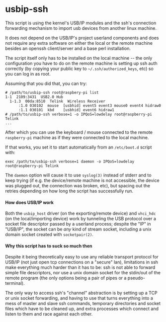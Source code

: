 # usbip-ssh
This script is using the kernel's USB/IP modules and the ssh's connection
forwarding mechanism to import usb devices from another linux machine.

It does not depend on the USB/IP's project userland components and does not
require any extra software on either the local or the remote machine besides
an openssh client/server and a base perl installation.

The script itself only has to be installed on the local machine -- the only
configuration you have to do on the remote machine is setting up ssh auth
correctly (by copying your public key to `~/.ssh/authorized_keys`, etc)
so you can log in as root.

Assuming that you did that, you can try:
```
# /path/to/usbip-ssh root@raspbery-pi list
1-1  2109:3431  USB2.0 Hub
  1-1.3  00da:8510  Telink  Wireless Receiver
      :1.0 030102  mouse  [usbhid] event5 event3 mouse0 event4 hidraw0
      :1.1 030101  kbd    [usbhid] event6 hidraw1
# /path/to/usbip-ssh verbose=1 -o IPQoS=lowdelay root@raspberry-pi Telink
...
```
After which you can use the keyboard / mouse connected to the remote
`raspberry-pi` machine as if they were connected to the local machine.

If that works, you set it to start automatically from an `/etc/boot.d`
script with:
```
exec /path/to/usbip-ssh verbose=1 daemon -o IPQoS=lowdelay root@raspberry-pi Telink
```
The `daemon` option will cause it to use `syslog(3)` instead of stderr and
to keep trying (if e.g. the device/remote machine is not accessible, the device
was plugged out, the connection was broken, etc), but spacing out the retries
depending on how long the script has successfully run.

#### How does USB/IP work

Both the `usbip_host` driver (on the exporting/remote device) and `vhci_hdc`
(on the local/importing device) work by tunneling the USB protocol over a socket
file descriptor passed by a userland process; despite the "IP" in "USB/IP",
the socket can be *any* kind of stream socket, including a unix domain socket
created with `socketpair(2)`.

#### Why this script has to suck so much then

Despite it being theoretically easy to use any reliable transport protocol for
USB/IP (not just open tcp connections on a "secure" lan), limitations in ssh
make everything much harder than it has to be: ssh is not able to forward simple
file descriptors, nor use a unix domain socket for the stdin/out of the remote
program (the only options being a pair of pipes or a pseudo-terminal).

The only way to access ssh's "channel" abstraction is by setting up a TCP
or unix socket forwarding, and having to use that turns everything into
a mess of master and slave ssh commands, temporary directories and
socket files which have to be cleaned up, and extra processes which connect
and listen to them and race against each other.
